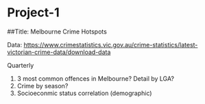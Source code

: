 # Project-1
##Title: Melbourne Crime Hotspots

Data: https://www.crimestatistics.vic.gov.au/crime-statistics/latest-victorian-crime-data/download-data

Quarterly

1) 3 most common offences in Melbourne? Detail by LGA?
2) Crime by season? 
3) Socioeconmic status correlation (demographic)
